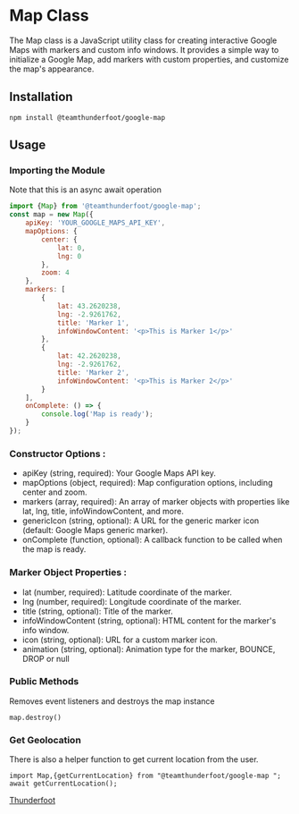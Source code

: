 # Map Class

The Map class is a JavaScript utility class for creating interactive Google Maps with markers and custom info windows. It provides a simple way to initialize a Google Map, add markers with custom properties, and customize the map's appearance.


## Installation

```
npm install @teamthunderfoot/google-map 
```



## Usage
### Importing the Module
Note that this is an async await operation
```javascript
import {Map} from '@teamthunderfoot/google-map';
const map = new Map({
    apiKey: 'YOUR_GOOGLE_MAPS_API_KEY',
    mapOptions: {
        center: {
            lat: 0,
            lng: 0
        },
        zoom: 4
    },
    markers: [
        {
            lat: 43.2620238,
            lng: -2.9261762,
            title: 'Marker 1',
            infoWindowContent: '<p>This is Marker 1</p>'
        },
        {
            lat: 42.2620238,
            lng: -2.9261762,
            title: 'Marker 2',
            infoWindowContent: '<p>This is Marker 2</p>'
        }
    ],
    onComplete: () => {
        console.log('Map is ready');
    }
});
```

### Constructor Options :

- apiKey (string, required): Your Google Maps API key.
- mapOptions (object, required): Map configuration options, including center and zoom.
- markers (array, required): An array of marker objects with properties like lat, lng, title, infoWindowContent, and more.
- genericIcon (string, optional): A URL for the generic marker icon (default: Google Maps generic marker).
- onComplete (function, optional): A callback function to be called when the map is ready.

### Marker Object Properties :
- lat (number, required): Latitude coordinate of the marker.
- lng (number, required): Longitude coordinate of the marker.
- title (string, optional): Title of the marker.
- infoWindowContent (string, optional): HTML content for the marker's info window.
- icon (string, optional): URL for a custom marker icon.
- animation (string, optional): Animation type for the marker, BOUNCE, DROP or null

### Public Methods

Removes event listeners and destroys the map instance
```
map.destroy()
```

### Get Geolocation
There is also a helper function to get current location from the user.

```
import Map,{getCurrentLocation} from "@teamthunderfoot/google-map ";
await getCurrentLocation();
```
[Thunderfoot](https://teamthunderfoot.com/)
